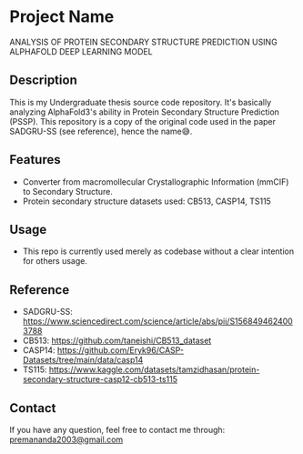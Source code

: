 # Project Name
ANALYSIS OF PROTEIN SECONDARY STRUCTURE PREDICTION USING ALPHAFOLD DEEP LEARNING MODEL 

## Description
This is my Undergraduate thesis source code repository. It's basically analyzing AlphaFold3's ability in Protein Secondary Structure Prediction (PSSP). 
This repository is a copy of the original code used in the paper SADGRU-SS (see reference), hence the name😅.

## Features
- Converter from macromollecular Crystallographic Information (mmCIF) to Secondary Structure.
- Protein secondary structure datasets used: CB513, CASP14, TS115

## Usage
- This repo is currently used merely as codebase without a clear intention for others usage.

## Reference
- SADGRU-SS: https://www.sciencedirect.com/science/article/abs/pii/S1568494624003788
- CB513: https://github.com/taneishi/CB513_dataset
- CASP14: https://github.com/Eryk96/CASP-Datasets/tree/main/data/casp14
- TS115: https://www.kaggle.com/datasets/tamzidhasan/protein-secondary-structure-casp12-cb513-ts115

## Contact
If you have any question, feel free to contact me through:
premananda2003@gmail.com
